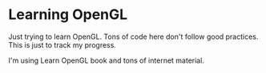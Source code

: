 # Learning OpenGL
Just trying to learn OpenGL. Tons of code here don't follow good practices.
This is just to track my progress.

I'm using Learn OpenGL book and tons of internet material. 
